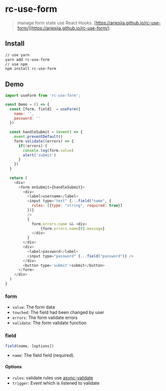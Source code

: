# rc-use-form
> manage form state use React Hooks. [https://ariesjia.github.io/rc-use-form/](https://ariesjia.github.io/rc-use-form/)

## Install
```bash
// use yarn
yarn add rc-use-form
// use npm
npm install rc-use-form
```

## Demo
```javascript
import useForm from 'rc-use-form';

const Demo = () => {
  const [form, field]  = useForm({
    name: '',
    password: ''
  })
  
  const handleSubmit = (event) => {
    event.preventDefault()
    form.validate((errors) => {
      if(!errors) {
        console.log(form.value)
        alert('submit')
      }
    })
  }
  
  return (
    <div>
      <form onSubmit={handleSubmit}>
        <div>
          <label>username</label>
          <input type="text" {...field("name", {
            rules: [{type: "string", required: true}]
          })}
          />
          {
            form.errors.name && <div>
                {form.errors.name[0].message}
            </div>
          }
        </div>
        <div>
          <label>password</label>
          <input type="password" {...field("password")} />
        </div>
        <button type='submit'>submit</button>
      </form>
    </div>
  )
}
```

### form

* `value`: The form data
* `touched`: The field had been changed by user
* `errors`: The form validate errors
* `validate`: The form validate function

### field

```javascript
field(name, [options])
```

* `name`: The field field (required).

#### Options

* `rules`: validate rules use [async-validate](https://github.com/freeformsystems/async-validate)
* `trigger`: Event which is listened to validate